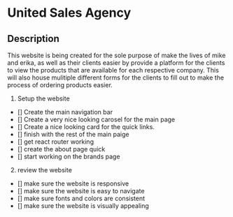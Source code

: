 # United Sales Agency

## Description

This website is being created for the sole purpose of make the lives of mike and erika, as well as their clients easier by provide a platform for the clients to view the products that are available for each respective company. This will also house mulitiple different forms for the clients to fill out to make the process of ordering products easier. 

1. Setup the website 
- [] Create the main navigation bar
- [] Create a very nice looking carosel for the main page
- [] Create a nice looking card for the quick links.
- [] finish with the rest of the main paige
- [] get react router working
- [] create the about page quick
- [] start working on the brands page

2. review the website
- [] make sure the website is responsive
- [] make sure the website is easy to navigate
- [] make sure fonts and colors are consistent
- [] make sure the website is visually appealing
